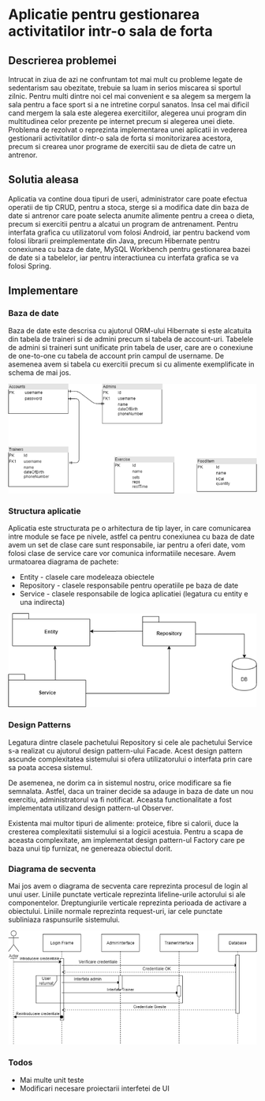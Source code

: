 # Aplicatie pentru gestionarea activitatilor intr-o sala de forta

## Descrierea problemei
Intrucat in ziua de azi ne confruntam tot mai mult cu probleme legate de sedentarism sau obezitate, trebuie sa luam in serios miscarea si sportul zilnic. Pentru multi dintre noi cel mai convenient e sa alegem sa mergem la sala pentru a face sport si a ne intretine corpul sanatos. Insa cel mai dificil cand mergem la sala este alegerea exercitiilor, alegerea unui program din multitudinea celor prezente pe internet precum si alegerea unei diete.
Problema de rezolvat o reprezinta implementarea unei aplicatii in vederea gestionarii activitatilor dintr-o sala de forta si monitorizarea acestora, precum si crearea unor programe de exercitii sau de dieta de catre un antrenor.


## Solutia aleasa
 Aplicatia va contine doua tipuri de useri, administrator care poate efectua operatii de tip CRUD, pentru a stoca, sterge si a modifica date din baza de date si antrenor care poate selecta anumite alimente pentru a creea o dieta, precum si exercitii pentru a alcatui un program de antrenament.
 Pentru interfata grafica cu utilizatorul vom folosi Android, iar pentru backend vom folosi librarii preimplementate din Java, precum Hibernate pentru conexiunea cu baza de date, MySQL Workbench pentru gestionarea bazei de date si a tabelelor, iar pentru interactiunea cu interfata grafica se va folosi Spring.
 
## Implementare

### Baza de date

Baza de date este descrisa cu ajutorul ORM-ului Hibernate si este alcatuita din tabela de traineri si de admini precum si tabela de account-uri. Tabelele de admini si traineri sunt unificate prin tabela de user, care are o conexiune de one-to-one cu tabela de account prin campul de username. De asemenea avem si tabela cu exercitii precum si cu alimente exemplificate in schema de mai jos.

![](DBdiagram(1).png)

### Structura aplicatie

Aplicatia este structurata pe o arhitectura de tip layer, in care comunicarea intre module se face pe nivele, astfel ca pentru conexiunea cu baza de date avem un set de clase care sunt responsabile, iar pentru a oferi date, vom folosi clase de service care vor comunica informatiile necesare.
Avem urmatoarea diagrama de pachete:
* Entity - clasele care modeleaza obiectele 
* Repository - clasele responsabile pentru operatiile pe baza de date
* Service - clasele responsabile de logica aplicatiei (legatura cu entity e una indirecta)

![](PackageDiagram.png)

### Design Patterns

Legatura dintre clasele pachetului Repository si cele ale pachetului Service s-a realizat cu ajutorul design pattern-ului Facade. Acest design pattern ascunde complexitatea sistemului si ofera utilizatorului o interfata prin care sa poata accesa sistemul.

De asemenea, ne dorim ca in sistemul nostru, orice modificare sa fie semnalata. Astfel, daca un trainer decide sa adauge in baza de date un nou exercitiu, administratorul va fi notificat. Aceasta functionalitate a fost implementata utilizand design pattern-ul Observer. 

Existenta mai multor tipuri de alimente: proteice, fibre si calorii, duce la cresterea complexitatii sistemului si a logicii acestuia. Pentru a scapa de aceasta complexitate, am implementat design pattern-ul Factory care pe baza unui tip furnizat, ne genereaza obiectul dorit.


### Diagrama de secventa

Mai jos avem o diagrama de secventa care reprezinta procesul de login al unui user. Liniile punctate verticale reprezinta lifeline-urile actorului si ale componentelor. Dreptungiurile verticale reprezinta perioada de activare a obiectului. Liniile normale reprezinta request-uri, iar cele punctate subliniaza raspunsurile sistemului.

![](SequenceDiagram.png)

### Todos

 - Mai multe unit teste
 - Modificari necesare proiectarii interfetei de UI
 
 

[//]: # (These are reference links used in the body of this note and get stripped out when the markdown processor does its job. There is no need to format nicely because it shouldn't be seen. Thanks SO - http://stackoverflow.com/questions/4823468/store-comments-in-markdown-syntax)


   [dill]: <https://github.com/joemccann/dillinger>
   [git-repo-url]: <https://github.com/joemccann/dillinger.git>
   [john gruber]: <http://daringfireball.net>
   [df1]: <http://daringfireball.net/projects/markdown/>
   [markdown-it]: <https://github.com/markdown-it/markdown-it>
   [Ace Editor]: <http://ace.ajax.org>
   [node.js]: <http://nodejs.org>
   [Twitter Bootstrap]: <http://twitter.github.com/bootstrap/>
   [jQuery]: <http://jquery.com>
   [@tjholowaychuk]: <http://twitter.com/tjholowaychuk>
   [express]: <http://expressjs.com>
   [AngularJS]: <http://angularjs.org>
   [Gulp]: <http://gulpjs.com>

   [PlDb]: <https://github.com/joemccann/dillinger/tree/master/plugins/dropbox/README.md>
   [PlGh]: <https://github.com/joemccann/dillinger/tree/master/plugins/github/README.md>
   [PlGd]: <https://github.com/joemccann/dillinger/tree/master/plugins/googledrive/README.md>
   [PlOd]: <https://github.com/joemccann/dillinger/tree/master/plugins/onedrive/README.md>
   [PlMe]: <https://github.com/joemccann/dillinger/tree/master/plugins/medium/README.md>
   [PlGa]: <https://github.com/RahulHP/dillinger/blob/master/plugins/googleanalytics/README.md>
